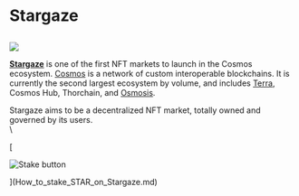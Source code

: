 # Stargaze

##

![](https://user-images.githubusercontent.com/95366163/149348472-189f362c-401e-46ab-81b5-55fde3ff73cd.png)

[**Stargaze**](https://stargaze.zone/) is one of the first NFT markets to launch in the Cosmos ecosystem. [Cosmos](cosmos.md) is a network of custom interoperable blockchains. It is currently the second largest ecosystem by volume, and includes [Terra](terra.md), Cosmos Hub, Thorchain, and [Osmosis](osmosis.md).

Stargaze aims to be a decentralized NFT market, totally owned and governed by its users.\
\


\[

![Stake button](https://user-images.githubusercontent.com/95366163/149348536-097bab8d-b739-47b9-9a4d-743e11e8709c.png)

]\(How\_to\_stake\_STAR\_on\_Stargaze.md)

